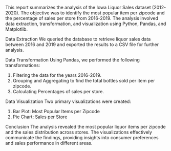 This report summarizes the analysis of the Iowa Liquor Sales dataset (2012-2020). The objective was to identify the most popular item per zipcode and the percentage of sales per store from 2016-2019.
The analysis involved data extraction, transformation, and visualization using Python, Pandas, and Matplotlib.

Data Extraction
We queried the database to retrieve liquor sales data between 2016 and 2019 and exported the results to a CSV file for further analysis.

Data Transformation
Using Pandas, we performed the following transformations:
1. Filtering the data for the years 2016-2019.
2. Grouping and Aggregating to find the total bottles sold per item per zipcode.
3. Calculating Percentages of sales per store.

Data Visualization
Two primary visualizations were created:
1. Bar Plot: Most Popular Items per Zipcode
2. Pie Chart: Sales per Store

Conclusion
The analysis revealed the most popular liquor items per zipcode and the sales distribution across stores.
The visualizations effectively communicate the findings, providing insights into consumer preferences and sales performance in different areas.
